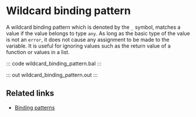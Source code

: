 # Wildcard binding pattern

A wildcard binding pattern which is denoted by the `_` symbol, matches a value if the value belongs to type `any`. As long as the basic type of the value is not an `error`, it does not cause any assignment to be made to the variable. It is useful for ignoring values such as the return value of a function or values in a list.

::: code wildcard_binding_pattern.bal :::

::: out wildcard_binding_pattern.out :::

## Related links
- [Binding patterns](/learn/by-example/binding-patterns/)